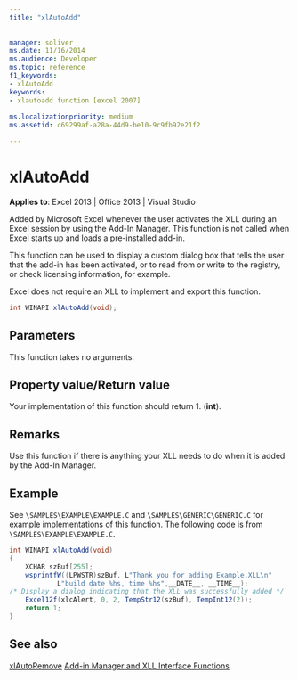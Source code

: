 ```yaml
---
title: "xlAutoAdd"
 
 
manager: soliver
ms.date: 11/16/2014
ms.audience: Developer
ms.topic: reference
f1_keywords:
- xlAutoAdd
keywords:
- xlautoadd function [excel 2007]
 
ms.localizationpriority: medium
ms.assetid: c69299af-a28a-44d9-be10-9c9fb92e21f2

---
```


# xlAutoAdd

 **Applies to**: Excel 2013 | Office 2013 | Visual Studio
  
Added by Microsoft Excel whenever the user activates the XLL during an Excel session by using the Add-In Manager. This function is not called when Excel starts up and loads a pre-installed add-in.
  
This function can be used to display a custom dialog box that tells the user that the add-in has been activated, or to read from or write to the registry, or check licensing information, for example.
  
Excel does not require an XLL to implement and export this function.
  
```cs
int WINAPI xlAutoAdd(void);
```

## Parameters

This function takes no arguments.
  
## Property value/Return value

Your implementation of this function should return 1. (**int**).
  
## Remarks

Use this function if there is anything your XLL needs to do when it is added by the Add-In Manager.
  
## Example

See `\SAMPLES\EXAMPLE\EXAMPLE.C` and `\SAMPLES\GENERIC\GENERIC.C` for example implementations of this function. The following code is from `\SAMPLES\EXAMPLE\EXAMPLE.C`.
  
```cs
int WINAPI xlAutoAdd(void)
{
    XCHAR szBuf[255];
    wsprintfW((LPWSTR)szBuf, L"Thank you for adding Example.XLL\n"
            L"build date %hs, time %hs",__DATE__, __TIME__);
/* Display a dialog indicating that the XLL was successfully added */
    Excel12f(xlcAlert, 0, 2, TempStr12(szBuf), TempInt12(2));
    return 1;
}
```

## See also

[xlAutoRemove](xlautoremove.md)
[Add-in Manager and XLL Interface Functions](add-in-manager-and-xll-interface-functions.md)
